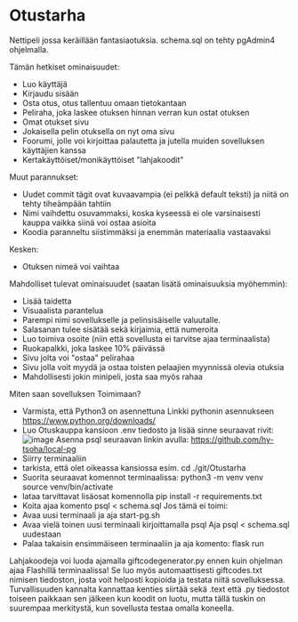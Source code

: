 # Otustarha
Nettipeli jossa keräillään fantasiaotuksia. schema.sql on tehty pgAdmin4 ohjelmalla. 

Tämän hetkiset ominaisuudet:
- Luo käyttäjä
- Kirjaudu sisään
- Osta otus, otus tallentuu omaan tietokantaan
- Peliraha, joka laskee otuksen hinnan verran kun ostat otuksen
-  Omat otukset sivu
-  Jokaisella pelin otuksella on nyt oma sivu
- Foorumi, jolle voi kirjoittaa palautetta ja jutella muiden sovelluksen käyttäjien kanssa
- Kertakäyttöiset/monikäyttöiset "lahjakoodit"

Muut parannukset:
- Uudet commit tägit ovat kuvaavampia (ei pelkkä default teksti) ja niitä on tehty tiheämpään tahtiin
- Nimi vaihdettu osuvammaksi, koska kyseessä ei ole varsinaisesti kauppa vaikka siinä voi ostaa asioita
- Koodia paranneltu siistimmäksi ja enemmän materiaalia vastaavaksi

Kesken:

- Otuksen nimeä voi vaihtaa
  
Mahdolliset tulevat ominaisuudet (saatan lisätä ominaisuuksia myöhemmin):
- Lisää taidetta
- Visuaalista parantelua
- Parempi nimi sovellukselle ja pelinsisäiselle valuutalle.
- Salasanan tulee sisätää sekä kirjaimia, että numeroita
- Luo toimiva osoite (niin että sovellusta ei tarvitse ajaa terminaalista)
- Ruokapalkki, joka laskee 10% päivässä
- Sivu jolta voi "ostaa" pelirahaa
- Sivu jolla voit myydä ja ostaa toisten pelaajien myynnissä olevia otuksia
- Mahdollisesti jokin minipeli, josta saa myös rahaa

Miten saan sovelluksen Toimimaan?

- Varmista, että Python3 on asennettuna
Linkki pythonin asennukseen https://www.python.org/downloads/
- Luo Otuskauppa kansioon .env tiedosto ja lisää sinne seuraavat rivit:
  ![image](https://github.com/Sampinen/Otuskauppa/assets/149503786/405b4c88-ed26-48b0-8b9b-897479c1a30c)
Asenna psql seuraavan linkin avulla: https://github.com/hy-tsoha/local-pg
- Siirry terminaaliin
- tarkista, että olet oikeassa kansiossa esim. cd ./git/Otustarha
- Suorita seuraavat komennot terminaalissa:
python3 -m venv venv
source venv/bin/activate
- lataa tarvittavat lisäosat komennolla pip install -r requirements.txt
- Koita ajaa komento psql < schema.sql
Jos tämä ei toimi:
- Avaa uusi terminaali ja aja start-pg.sh
- Avaa vielä toinen uusi terminaali kirjoittamalla psql
Aja psql < schema.sql uudestaan
- Palaa takaisin ensimmäiseen terminaaliin ja aja komento: flask run

Lahjakoodeja voi luoda ajamalla giftcodegenerator.py ennen kuin ohjelman ajaa Flashillä terminaalissa! Se luo myös automaattisesti giftcodes.txt nimisen tiedoston, josta voit helposti kopioida ja testata niitä sovelluksessa. Turvallisuuden kannalta kannattaa kenties siirtää sekä .text että .py tiedostot toiseen paikkaan sen jälkeen kun koodit on luotu, mutta tällä tuskin on suurempaa merkitystä, kun sovellusta testaa omalla koneella.




